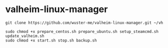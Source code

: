 # valheim-linux-manager
```
git clone https://github.com/wuster-me/valheim-linux-manager.git ~/vh
```
```
sudo chmod +x prepare_centos.sh prepare_ubuntu.sh setup_steamcmd.sh update_valheim.sh
sudo chmod +x start.sh stop.sh backup.sh
```
